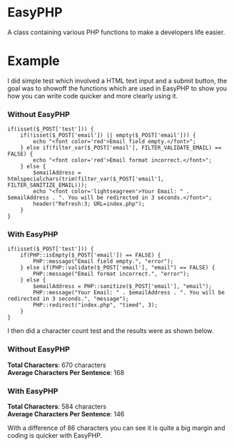 EasyPHP
=======

A class containing various PHP functions to make a developers life easier.

Example
=======

I did simple test which involved a HTML text input and a submit button, the goal was to showoff the functions which are used in EasyPHP to show you how you can write code quicker and more clearly using it.

<h3>Without EasyPHP</h3>

```
if(isset($_POST['test'])) {
    if(!isset($_POST['email']) || empty($_POST['email'])) {
        echo "<font color='red'>Email field empty.</font>";
    } else if(filter_var($_POST['email'], FILTER_VALIDATE_EMAIL) == FALSE) {
        echo "<font color='red'>Email format incorrect.</font>";
    } else {
        $emailAddress = htmlspecialchars(trim(filter_var($_POST['email'], FILTER_SANITIZE_EMAIL)));
        echo "<font color='lightseagreen'>Your Email: " . $emailAddress . ". You will be redirected in 3 seconds.</font>";
        header("Refresh:3; URL=index.php");
    }           
}      

```

<h3>With EasyPHP</h3>

```
if(isset($_POST['test'])) {
    if(PHP::isEmpty($_POST['email']) == FALSE) {
        PHP::message("Email field empty.", "error");
    } else if(PHP::validate($_POST['email'], "email") == FALSE) {
        PHP::message("Email format incorrect.", "error");
    } else {
        $emailAddress = PHP::sanitize($_POST['email'], "email");
        PHP::message("Your Email: " . $emailAddress . ". You will be redirected in 3 seconds.", "message");
        PHP::redirect("index.php", "timed", 3);
    }           
}      
```

I then did a character count test and the results were as shown below.

<h3>Without EasyPHP</h3>

<b>Total Characters</b>: 670 characters
<br/>
<b>Average Characters Per Sentence</b>: 168

<h3>With EasyPHP</h3>

<b>Total Characters</b>: 584 characters
<br/>
<b>Average Characters Per Sentence</b>: 146

With a difference of 86 characters you can see it is quite a big margin and coding is quicker with EasyPHP.


